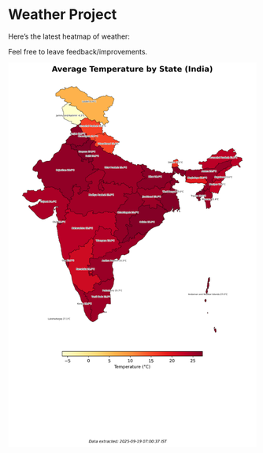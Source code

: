 # Weather Project

Here’s the latest heatmap of weather:

Feel free to leave feedback/improvements.

![India Heatmap](docs/assets/india_heatmap.png?v=CCB23F)
